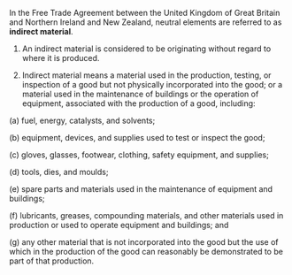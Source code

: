 In the Free Trade Agreement between the United Kingdom of Great Britain and Northern Ireland and New Zealand, neutral elements are referred to as **indirect material**.

1. An indirect material is considered to be originating without regard to where it is produced.

2. Indirect material means a material used in the production, testing, or inspection of a good but not physically incorporated into the good; or a material used in the maintenance of buildings or the operation of equipment, associated with the production of a good, including:

(a) fuel, energy, catalysts, and solvents;

(b) equipment, devices, and supplies used to test or inspect the good;

(c) gloves, glasses, footwear, clothing, safety equipment, and supplies;

(d) tools, dies, and moulds;

(e) spare parts and materials used in the maintenance of equipment and buildings;

(f) lubricants, greases, compounding materials, and other materials used in production or used to operate equipment and buildings; and

(g) any other material that is not incorporated into the good but the use of which in the production of the good can reasonably be demonstrated to be part of that production.
